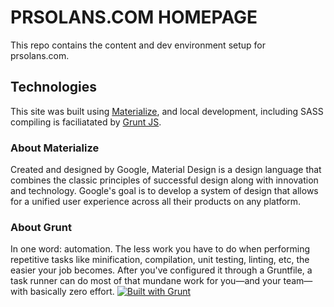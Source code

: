 # PRSOLANS.COM HOMEPAGE
This repo contains the content and dev environment setup for prsolans.com.

## Technologies
This site was built using [Materialize][1], and local development, including SASS compiling is faciliatated by [Grunt JS][2].

### About Materialize
Created and designed by Google, Material Design is a design language that combines the classic principles of successful design along with innovation and technology. Google's goal is to develop a system of design that allows for a unified user experience across all their products on any platform.

### About Grunt
In one word: automation. The less work you have to do when performing repetitive tasks like minification, compilation, unit testing, linting, etc, the easier your job becomes. After you've configured it through a Gruntfile, a task runner can do most of that mundane work for you—and your team—with basically zero effort.
[![Built with Grunt](https://cdn.gruntjs.com/builtwith.png)](http://gruntjs.com/)

[1]: http://materializecss.com/
[2]: http://gruntjs.com/